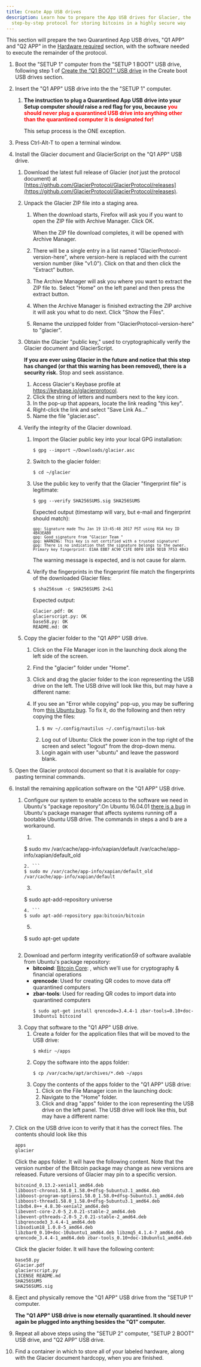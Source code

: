 ```yaml
---
title: Create App USB drives
description: Learn how to prepare the App USB drives for Glacier, the
  step-by-step protocol for storing bitcoins in a highly secure way
---
```


This section will prepare the two Quarantined App USB drives, "Q1 APP" and "Q2 APP" in the
[Hardware required](/docs/before-you-start/hardware/#eternally-quarantined) section, with
the software needed to execute the remainder of the protocol.

1. Boot the "SETUP 1" computer from the "SETUP 1 BOOT" USB drive, following step 1 of
[Create the “Q1 BOOT” USB drive](/docs/setup/create-boot-usb/#create-the-setup-1-boot-usb-drive)
in the Create boot USB drives section.
2. Insert the "Q1 APP" USB drive into the the "SETUP 1" computer.

    1. **The instruction to plug a Quarantined App USB drive into your Setup computer
    *should* raise a red flag for you, because <span style="color: red;">you should never plug a quarantined
    USB drive into anything other than the quarantined computer it is designated for!</span>**

       This setup process is the ONE exception.

3. Press Ctrl-Alt-T to open a terminal window.
4. Install the Glacier document and GlacierScript on the "Q1 APP" USB drive.

    1. Download the latest full release of Glacier (*not* just the protocol
    document) at
    [https://github.com/GlacierProtocol/GlacierProtocol/releases](https://github.com/GlacierProtocol/GlacierProtocol/releases).
    2. Unpack the Glacier ZIP file into a staging area.

        1. When the download starts, Firefox will ask you if you want to open the
        ZIP file with Archive Manager. Click OK.

           When the ZIP file download completes, it will be opened with Archive Manager.

        2. There will be a single entry in a list named
        "GlacierProtocol-<span class="primary">version-here</span>", where
        <span class="primary">version-here</span> is replaced with
        the current version number (like "v1.0"). Click on that and then click
        the "Extract" button.
        3. The Archive Manager will ask you where you want to extract the ZIP
        file to. Select "Home" on the left panel and then press the extract button.
        4. When the Archive Manager is finished extracting the ZIP archive it
        will ask you what to do next. Click "Show the Files".
        5. Rename the unzipped folder from "GlacierProtocol-<span class="primary">version-here</span>" to
        "glacier".

    3. Obtain the Glacier "public key," used to cryptographically verify the
    Glacier document and GlacierScript.

        **If you are ever using Glacier in the future and notice that this step
        has changed (or that this warning has been removed), there is a
        security risk.** Stop and seek assistance.

        1. Access Glacier's Keybase profile at https://keybase.io/glacierprotocol.
        2. Click the string of letters and numbers next to the key icon.
        3. In the pop-up that appears, locate the link reading "this key".
        4. Right-click the link and select "Save Link As..."
        5. Name the file "glacier.asc".

    4. Verify the integrity of the Glacier download.

        1. Import the Glacier public key into your local GPG installation:
           ```
           $ gpg --import ~/Downloads/glacier.asc
           ```
        2. Switch to the glacier folder:
           ```
           $ cd ~/glacier
           ```
        3. Use the public key to verify that the Glacier "fingerprint file" is
        legitimate:
           ```
           $ gpg --verify SHA256SUMS.sig SHA256SUMS
           ```
           Expected output (timestamp will vary, but
           e-mail and fingerprint should match):
           <pre><code><span style="font-size: 10px;">gpg: Signature made Thu Jan 19 13:45:48 2017 PST using RSA key ID 4B43EAB0
           gpg: Good signature from "Glacier Team <contact@glacierprotocol.org>"
           gpg: WARNING: This key is not certified with a trusted signature!
           gpg: There is no indication that the signature belongs to the owner.
           Primary key fingerprint: E1AA EBB7 AC90 C1FE 80F0 1034 9D1B 7F53 4B43</span>
           </code></pre>

           The warning message is expected, and is not cause for alarm.

        4. Verify the fingerprints in the fingerprint file match the fingerprints
        of the downloaded Glacier files:
           ```
           $ sha256sum -c SHA256SUMS 2>&1
           ```
           Expected output:
           ```
           Glacier.pdf: OK
           glacierscript.py: OK
           base58.py: OK
           README.md: OK
           ```

    5. Copy the glacier folder to the "Q1 APP" USB drive.
        1. Click on the File Manager icon in the launching dock along the left
        side of the screen.
        2. Find the "glacier" folder under "Home".
        3. Click and drag the glacier folder to the icon representing the USB
        drive on the left. The USB drive will look like this, but may have a
        different name:
        4. If you see an "Error while copying" pop-up, you may be suffering from
        [this Ubuntu bug](https://bugs.launchpad.net/ubuntu/+source/nautilus/+bug/1021375).
        To fix it, do the following and then retry copying the files:

            1.  
                ```
                $ mv ~/.config/nautilus ~/.config/nautilus-bak
                ```
            2. Log out of Ubuntu: Click the power icon in the top right of the
            screen and select "logout" from the drop-down menu.
            3. Login again with user "ubuntu" and leave the password blank.

5. Open the Glacier protocol document so that it is available for copy-pasting terminal commands.
6. Install the remaining application software on the "Q1 APP" USB drive.
    1. Configure our system to enable access to the software we need in Ubuntu's
    "package repository".On Ubuntu 16.04.01  [there is a bug](https://bugs.launchpad.net/ubuntu/+source/appstream/+bug/1601971) in Ubuntu's package manager that affects systems
    running off a bootable Ubuntu USB drive. The commands in steps a and b are a
    workaround.
        1. ```
        $ sudo mv /var/cache/app-info/xapian/default /var/cache/app-info/xapian/default_old
        ```
        2. ```
        $ sudo mv /var/cache/app-info/xapian/default_old /var/cache/app-info/xapian/default
        ```
        3. ```
        $ sudo apt-add-repository universe
        ```
        4. ```
        $ sudo apt-add-repository ppa:bitcoin/bitcoin
        ```
        5. ```
        $ sudo apt-get update
        ```
    2. Download and perform integrity verification59 of software available from Ubuntu's package repository:
        * **bitcoind**: [Bitcoin Core](https://bitcoincore.org/):
        , which we'll use for cryptography & financial operations
        * **qrencode**: Used for creating QR codes to move data off quarantined
        computers
        * **zbar-tools**: Used for reading QR codes to import data into quarantined
        computers
            ```
            $ sudo apt-get install qrencode=3.4.4-1 zbar-tools=0.10+doc-10ubuntu1 bitcoind
            ```
    3. Copy that software to the "Q1 APP" USB drive.
        1. Create a folder for the application files that will be moved to the
        USB drive:
            ```
            $ mkdir ~/apps
            ```
        2. Copy the software into the apps folder:
            ```
            $ cp /var/cache/apt/archives/*.deb ~/apps
            ```
        3. Copy the contents of the apps folder to the "Q1 APP" USB drive:
            1. Click on the File Manager icon in the launching dock:
            2. Navigate to the "Home" folder.
            3. Click and drag "apps" folder to the icon representing
            the USB drive on the left panel. The USB drive will look like this,
            but may have a different name:
7. Click on the USB drive icon to verify that it has the correct files. The
contents should look like this
    ```
    apps
    glacier
    ```

    Click the apps folder. It will have the following content.
    Note that the version number of the Bitcoin package may change as new
    versions are released. Future versions of Glacier may pin to a specific
    version.

    ```
    bitcoind_0.13.2-xenial1_amd64.deb
    libboost-chrono1.58.0_1.58.0+dfsg-5ubuntu3.1_amd64.deb
    libboost-program-options1.58.0_1.58.0+dfsg-5ubuntu3.1_amd64.deb
    libboost-thread1.58.0_1.58.0+dfsg-5ubuntu3.1_amd64.deb
    libdb4.8++_4.8.30-xenial2_amd64.deb
    libevent-core-2.0-5_2.0.21-stable-2_amd64.deb
    libevent-pthreads-2.0-5_2.0.21-stable-2_amd64.deb
    libqrencode3_3.4.4-1_amd64.deb
    libsodium18_1.0.8-5_amd64.deb
    libzbar0_0.10+doc-10ubuntu1_amd64.deb libzmq5_4.1.4-7_amd64.deb
    qrencode_3.4.4-1_amd64.deb zbar-tools_0.10+doc-10ubuntu1_amd64.deb
    ```
    Click the glacier folder. It will have the following content:
    ```
    base58.py
    Glacier.pdf
    glacierscript.py
    LICENSE README.md
    SHA256SUMS
    SHA256SUMS.sig
    ```
8. Eject and physically remove the "Q1 APP" USB drive from the "SETUP 1" computer.

    **The "Q1 APP" USB drive is now eternally quarantined. It should never again be
    plugged into anything besides the "Q1" computer.**

9. Repeat all above steps using the "SETUP 2" computer, "SETUP 2 BOOT" USB drive, and "Q2
APP" USB drive.
10. Find a container in which to store all of your labeled hardware, along
with the Glacier document hardcopy, when you are finished.
